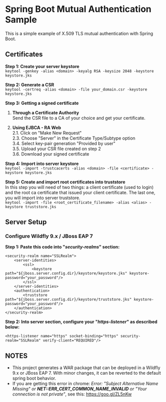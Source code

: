 # Spring Boot Mutual Authentication Sample
This is a simple example of X.509 TLS mutual authentication with Spring Boot.

## Certificates

**Step 1: Create your server keystore**\
`keytool -genkey -alias <domain> -keyalg RSA -keysize 2048 -keystore keystore.jks`

**Step 2: Generate a CSR**\
`keytool -certreq -alias <domain> -file your_domain.csr -keystore keystore.jks`

**Step 3: Getting a signed certificate**
1.	**Through a Certificate Authority**\
	Send the CSR file to a CA of your choice and get your certificate.

2. **Using EJBCA - RA Web**\
	2.1. Click on "Make New Request"\
	2.3. Choose "Server" in the Certificate Type/Subtype option\
	3.4. Select key-pair generation "Provided by user"\
	3.5. Upload your CSR file created on step 2\
	3.6. Download your signed certificate

**Step 4: Import into server keystore**\
`keytool -import -trustcacerts -alias <domain> -file <certificate> -keystore keystore.jks`

**Step 5: Create and import root certificates into truststore**\
In this step you will need of two things: a client certificate (used to login) and the root ca certificate that issued your client certificate. The last one, you will import into server truststore.\
`keytool -import -file <root_certificate_filename> -alias <alias> -keystore truststore.jks`

## Server Setup

### Configure Wildfly 9.x / JBoss EAP 7

**Step 1: Paste this code into "*security-realms*" section:**
```
<security-realm name="SSLRealm">
    <server-identities>
        <ssl>
            <keystore path="${jboss.server.config.dir}/keystore/keystore.jks" keystore-password="your_password"/>
        </ssl>
    </server-identities>
    <authentication>
        <truststore path="${jboss.server.config.dir}/keystore/truststore.jks" keystore-password="your_password"/>
    </authentication>
</security-realm>
```

**Step 2: Into server section, configure your "*https-listener*" as described below:**
```
<https-listener name="https" socket-binding="https" security-realm="SSLRealm" verify-client="REQUIRED"/>
```

## NOTES
- This project generates a WAR package that can be deployed in a Wildfly 9.x or JBoss EAP 7. With minor changes, it can be reverted to the default spring boot behavior.
- If you are getting this error in chrome: *Error: "Subject Alternative Name Missing" or **NET::ERR_CERT_COMMON_NAME_INVALID** or "Your connection is not private"*, see this: https://goo.gl/ZL5nKw
